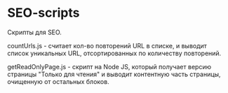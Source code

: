 # SEO-scripts
Скрипты для SEO.

countUrls.js - считает кол-во повторений URL в списке, и выводит список уникальных URL, отсортированных по количеству повторений.

getReadOnlyPage.js - скрипт на Node JS, который получает версию страницы "Только для чтения" и выводит контентную часть страницы, очищенную от остальных блоков.
